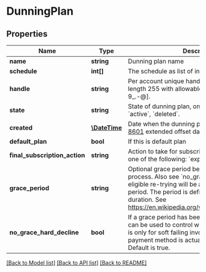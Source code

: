 # DunningPlan

## Properties
Name | Type | Description | Notes
------------ | ------------- | ------------- | -------------
**name** | **string** | Dunning plan name | 
**schedule** | **int[]** | The schedule as list of intervals in days | 
**handle** | **string** | Per account unique handle for the customer. Max length 255 with allowable characters [a-zA-Z0-9_.-@]. | 
**state** | **string** | State of dunning plan, one of the following: &#x60;active&#x60;, &#x60;deleted&#x60;. | 
**created** | [**\DateTime**](\DateTime.md) | Date when the dunning plan was created. In [ISO-8601](http://en.wikipedia.org/wiki/ISO_8601) extended offset date-time format. | 
**default_plan** | **bool** | If this is default plan | 
**final_subscription_action** | **string** | Action to take for subscription if dunning fails, one of the following: &#x60;expire&#x60;, &#x60;on_hold&#x60;, &#x60;none&#x60; | 
**grace_period** | **string** | Optional grace period before starting dunning process. Also see &#x60;no_grace_hard_decline&#x60;. If eligible re-trying will be attempted in the grace period. The period is defined as an ISO-8601 duration. See https://en.wikipedia.org/wiki/ISO_8601#Durations | [optional] 
**no_grace_hard_decline** | **bool** | If a grace period has been defined, this parameter can be used to control whether the grace period is only for soft failing invoices. That is, the used payment method is actually eligible for retrying. Default is true. | [optional] 

[[Back to Model list]](../README.md#documentation-for-models) [[Back to API list]](../README.md#documentation-for-api-endpoints) [[Back to README]](../README.md)


